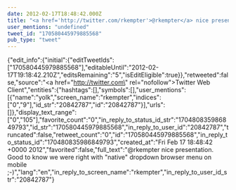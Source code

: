 ```yaml
---
date: 2012-02-17T18:48:42.000Z
title: "<a href='http://twitter.com/rkempter'>@rkempter</a> nice presentation. Good to know we were right with native dropdown browser menu on mobile ;-)″"
user_mentions: "undefined"
tweet_id: "170580445979885568"
pub_type: "tweet"
---
```

{"edit_info":{"initial":{"editTweetIds":["170580445979885568"],"editableUntil":"2012-02-17T19:18:42.210Z","editsRemaining":"5","isEditEligible":true}},"retweeted":false,"source":"<a href=\"http://twitter.com\" rel=\"nofollow\">Twitter Web Client</a>","entities":{"hashtags":[],"symbols":[],"user_mentions":[{"name":"yolk","screen_name":"rkempter","indices":["0","9"],"id_str":"20842787","id":"20842787"}],"urls":[]},"display_text_range":["0","105"],"favorite_count":"0","in_reply_to_status_id_str":"170480835986849793","id_str":"170580445979885568","in_reply_to_user_id":"20842787","truncated":false,"retweet_count":"0","id":"170580445979885568","in_reply_to_status_id":"170480835986849793","created_at":"Fri Feb 17 18:48:42 +0000 2012","favorited":false,"full_text":"@rkempter nice presentation. Good to know we were right with \"native\" dropdown browser menu on mobile ;-)","lang":"en","in_reply_to_screen_name":"rkempter","in_reply_to_user_id_str":"20842787"}
